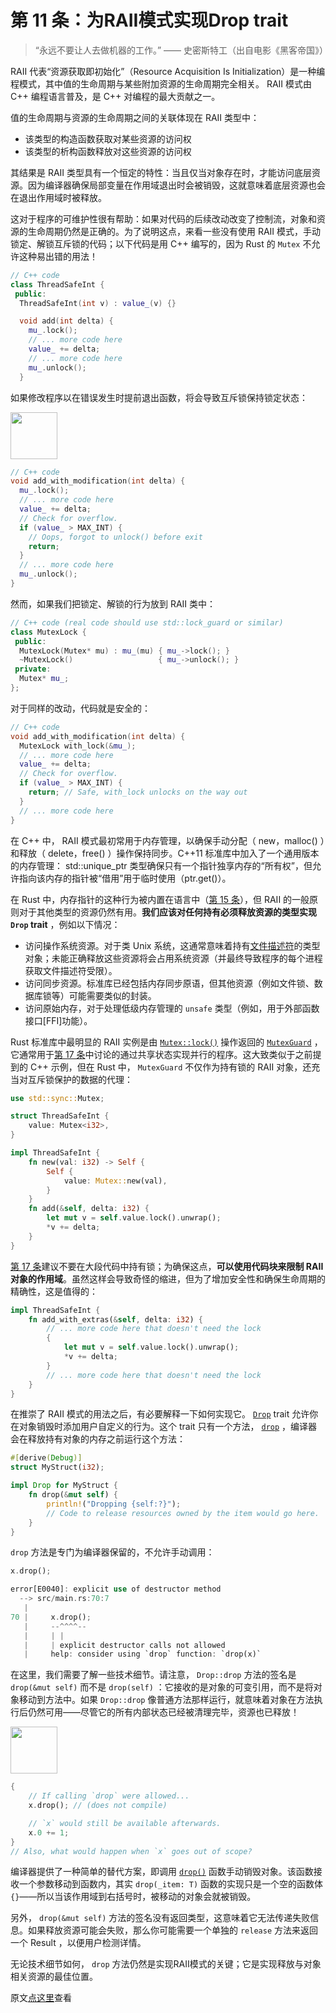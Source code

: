 # 第 11 条：为RAII模式实现Drop trait

> “永远不要让人去做机器的工作。” —— 史密斯特工（出自电影《黑客帝国》）

RAII 代表“资源获取即初始化”（Resource Acquisition Is Initialization）是一种编程模式，其中值的生命周期与某些附加资源的生命周期完全相关。 RAII 模式由 C++ 编程语言普及，是 C++ 对编程的最大贡献之一。

值的生命周期与资源的生命周期之间的关联体现在 RAII 类型中：

- 该类型的构造函数获取对某些资源的访问权
- 该类型的析构函数释放对这些资源的访问权

其结果是 RAII 类型具有一个恒定的特性：当且仅当对象存在时，才能访问底层资源。因为编译器确保局部变量在作用域退出时会被销毁，这就意味着底层资源也会在退出作用域时被释放。

这对于程序的可维护性很有帮助：如果对代码的后续改动改变了控制流，对象和资源的生命周期仍然是正确的。为了说明这点，来看一些没有使用 RAII 模式，手动锁定、解锁互斥锁的代码；以下代码是用 C++ 编写的，因为 Rust 的 `Mutex` 不允许这种易出错的用法！

```C++
// C++ code
class ThreadSafeInt {
 public:
  ThreadSafeInt(int v) : value_(v) {}

  void add(int delta) {
    mu_.lock();
    // ... more code here
    value_ += delta;
    // ... more code here
    mu_.unlock();
  }
```

如果修改程序以在错误发生时提前退出函数，将会导致互斥锁保持锁定状态：

<div class="ferris"><img src="../images/ferris/not_desired_behavior.svg" width="75" height="75" /></div>

```C++
// C++ code
void add_with_modification(int delta) { 
  mu_.lock();
  // ... more code here
  value_ += delta;
  // Check for overflow.
  if (value_ > MAX_INT) {
    // Oops, forgot to unlock() before exit
    return;
  }
  // ... more code here
  mu_.unlock();
}
```

然而，如果我们把锁定、解锁的行为放到 RAII 类中：

```C++
// C++ code (real code should use std::lock_guard or similar)
class MutexLock {
 public:
  MutexLock(Mutex* mu) : mu_(mu) { mu_->lock(); }
  ~MutexLock()                   { mu_->unlock(); }
 private:
  Mutex* mu_;
};
```

对于同样的改动，代码就是安全的：

```C++
// C++ code
void add_with_modification(int delta) {
  MutexLock with_lock(&mu_);
  // ... more code here
  value_ += delta;
  // Check for overflow.
  if (value_ > MAX_INT) {
    return; // Safe, with_lock unlocks on the way out
  }
  // ... more code here
}
```

在 C++ 中， RAII 模式最初常用于内存管理，以确保手动分配（ new，malloc() ）和释放（ delete，free() ）操作保持同步。C++11 标准库中加入了一个通用版本的内存管理： std::unique_ptr<T> 类型确保只有一个指针独享内存的“所有权”，但允许指向该内存的指针被“借用”用于临时使用（ptr.get()）。

在 Rust 中，内存指针的这种行为被内置在语言中（[第 15 条]），但 RAII 的一般原则对于其他类型的资源仍然有用。**我们应该对任何持有必须释放资源的类型实现 `Drop` trait** ，例如以下情况：

- 访问操作系统资源。对于类 Unix 系统，这通常意味着持有[文件描述符]的类型对象；未能正确释放这些资源将会占用系统资源（并最终导致程序的每个进程获取文件描述符受限）。
- 访问同步资源。标准库已经包括内存同步原语，但其他资源（例如文件锁、数据库锁等）可能需要类似的封装。
- 访问原始内存，对于处理低级内存管理的 `unsafe` 类型（例如，用于外部函数接口[FFI]功能）。

Rust 标准库中最明显的 RAII 实例是由 <code>[Mutex::lock()]</code> 操作返回的 <code>[MutexGuard]</code> ，它通常用于[第 17 条]中讨论的通过共享状态实现并行的程序。这大致类似于之前提到的 C++ 示例，但在 Rust 中， `MutexGuard` 不仅作为持有锁的 RAII 对象，还充当对互斥锁保护的数据的代理：

```Rust
use std::sync::Mutex;

struct ThreadSafeInt {
    value: Mutex<i32>,
}

impl ThreadSafeInt {
    fn new(val: i32) -> Self {
        Self {
            value: Mutex::new(val),
        }
    }
    fn add(&self, delta: i32) {
        let mut v = self.value.lock().unwrap();
        *v += delta;
    }
}

```

[第 17 条]建议不要在大段代码中持有锁；为确保这点，**可以使用代码块来限制 RAII 对象的作用域**。虽然这样会导致奇怪的缩进，但为了增加安全性和确保生命周期的精确性，这是值得的：

```Rust
impl ThreadSafeInt {
    fn add_with_extras(&self, delta: i32) {
        // ... more code here that doesn't need the lock
        {
            let mut v = self.value.lock().unwrap();
            *v += delta;
        }
        // ... more code here that doesn't need the lock
    }
}
```

在推崇了 RAII 模式的用法之后，有必要解释一下如何实现它。 <code>[Drop]</code> trait 允许你在对象销毁时添加用户自定义的行为。这个 trait 只有一个方法， <code>[drop]</code> ，编译器会在释放持有对象的内存之前运行这个方法：
```Rust
#[derive(Debug)]
struct MyStruct(i32);

impl Drop for MyStruct {
    fn drop(&mut self) {
        println!("Dropping {self:?}");
        // Code to release resources owned by the item would go here.
    }
}
```

`drop` 方法是专门为编译器保留的，不允许手动调用：

```Rust
x.drop();
```

```rust
error[E0040]: explicit use of destructor method
  --> src/main.rs:70:7
   |
70 |     x.drop();
   |     --^^^^--
   |     | |
   |     | explicit destructor calls not allowed
   |     help: consider using `drop` function: `drop(x)`
```

在这里，我们需要了解一些技术细节。请注意， `Drop::drop` 方法的签名是 `drop(&mut self)` 而不是 `drop(self)` ：它接收的是对象的可变引用，而不是将对象移动到方法中。如果 `Drop::drop` 像普通方法那样运行，就意味着对象在方法执行后仍然可用——尽管它的所有内部状态已经被清理完毕，资源也已释放！

<div class="ferris"><img src="../images/ferris/does_not_compile.svg" width="75" height="75" /></div>

```rust
{
    // If calling `drop` were allowed...
    x.drop(); // (does not compile)

    // `x` would still be available afterwards.
    x.0 += 1;
}
// Also, what would happen when `x` goes out of scope?
```

编译器提供了一种简单的替代方案，即调用 <code>[drop()]</code> 函数手动销毁对象。该函数接收一个参数移动到函数内，其实 `drop(_item: T)` 函数的实现只是一个空的函数体`{}`——所以当该作用域到右括号时，被移动的对象会就被销毁。

另外， `drop(&mut self)` 方法的签名没有返回类型，这意味着它无法传递失败信息。如果释放资源可能会失败，那么你可能需要一个单独的 `release` 方法来返回一个 Result ，以便用户检测详情。

无论技术细节如何， `drop` 方法仍然是实现RAII模式的关键；它是实现释放与对象相关资源的最佳位置。

原文[点这里](https://www.lurklurk.org/effective-rust/raii.html)查看
  
<!-- 参考链接 -->
[第 15 条]: ../chapter_3/item15-borrows.md
[第 17 条]: ../chapter_3/item17-deadlock.md

[文件描述符]:https://en.wikipedia.org/wiki/File_descriptor
[Mutex::lock()]:https://doc.rust-lang.org/std/sync/struct.Mutex.html#method.lock
[MutexGuard]:https://doc.rust-lang.org/std/sync/struct.MutexGuard.html
[Drop]:https://doc.rust-lang.org/std/ops/trait.Drop.html
[drop]:https://doc.rust-lang.org/std/ops/trait.Drop.html#tymethod.drop
[drop()]:https://doc.rust-lang.org/std/mem/fn.drop.html
